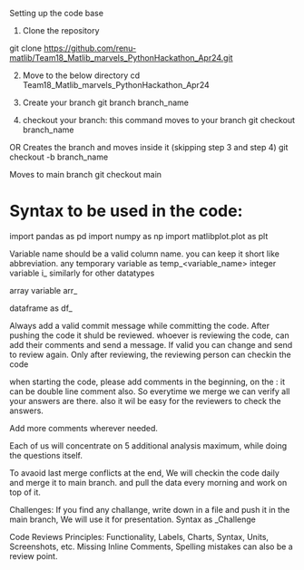 Setting up the code base

1. Clone the repository

git clone https://github.com/renu-matlib/Team18_Matlib_marvels_PythonHackathon_Apr24.git

2. Move to the below directory
cd Team18_Matlib_marvels_PythonHackathon_Apr24

3. Create your branch
git branch branch_name

4. checkout your branch: this command moves to your branch
git checkout branch_name

OR 
Creates the branch and moves inside it (skipping step 3 and step 4)
git checkout -b branch_name

Moves to main branch
git checkout main 

# Syntax to be used in the code:

import pandas as pd
import numpy as np
import matlibplot.plot as plt

Variable name should be a valid column name. you can keep it short like abbreviation.
any temporary variable as temp_<variable_name>
integer variable i_<first letter should be capital>
similarly for other datatypes

array variable arr_<first letter should be capital>

dataframe as df_<first letter should be capital>


Always add a valid commit message while committing the code.
After pushing the code it shuld be reviewed. whoever is reviewing the code, can add their comments and send a message. If valid you can change and send to review again. Only after reviewing, the reviewing person can checkin the code

when starting the code, please add comments in the beginning, on the <your name> <question number> : <question> it can be double line comment also. So everytime we merge we can verify all your answers are there. also it wil be easy for the reviewers to check the answers.

Add more comments wherever needed. 

Each of us will concentrate on 5 additional analysis maximum, while doing the questions itself. 

To avaoid last merge conflicts at the end, We will checkin the code daily and merge it to main branch. and pull the data every morning and work on top of it. 

Challenges:
If you find any challange, write down in a file and push it in the main branch, We will use it for presentation. Syntax as <your name>_Challenge

Code Reviews Principles:
Functionality, Labels, Charts, Syntax, Units, Screenshots, etc.
Missing Inline Comments, Spelling mistakes can also be a review point.


